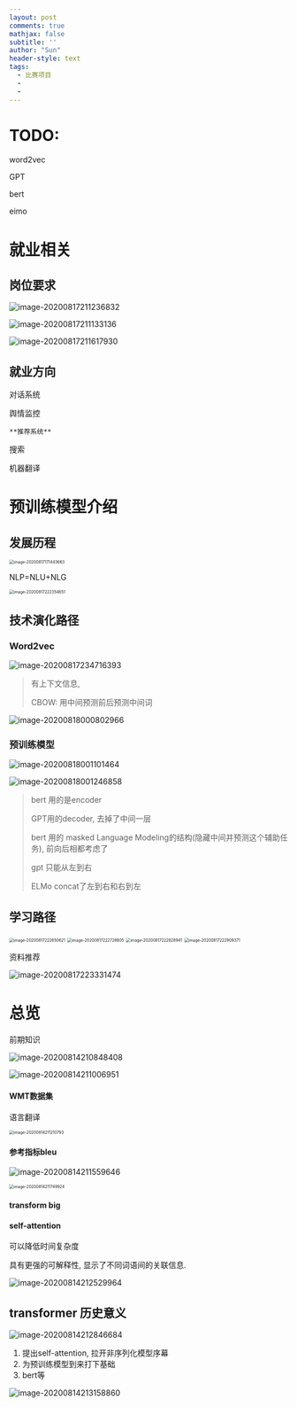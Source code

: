 ```yaml
---
layout: post
comments: true
mathjax: false
subtitle: ''
author: "Sun"
header-style: text
tags:
  - 比赛项目
  - 
  - 
---
```


# TODO:

word2vec

GPT

bert

eimo

# 就业相关

## 岗位要求

![image-20200817211236832](/img/in-post/20_07/image-20200817211236832.png)

![image-20200817211133136](/img/in-post/20_07/image-20200817211133136.png)

![image-20200817211617930](/img/in-post/20_07/image-20200817211617930.png)



## 就业方向

对话系统

舆情监控

`**推荐系统**`

搜索

机器翻译

# 预训练模型介绍

## 发展历程

<img src="/img/in-post/20_07/image-20200817171443663.png" alt="image-20200817171443663" style="zoom:50%;" />

NLP=NLU+NLG

<img src="/img/in-post/20_07/image-20200817222354651.png" alt="image-20200817222354651" style="zoom:50%;" />



## 技术演化路径

### Word2vec



![image-20200817234716393](/img/in-post/20_07/image-20200817234716393.png)

> 有上下文信息, 
>
> CBOW: 用中间预测前后预测中间词
>
> 



![image-20200818000802966](/img/in-post/20_07/image-20200818000802966.png)

### 预训练模型

![image-20200818001101464](/img/in-post/20_07/image-20200818001101464.png)



![image-20200818001246858](/img/in-post/20_07/image-20200818001246858.png)

> bert 用的是encoder
>
> GPT用的decoder, 去掉了中间一层
>
> bert 用的 masked Language Modeling的结构(隐藏中间并预测这个辅助任务), 前向后相都考虑了
>
> gpt 只能从左到右
>
> ELMo concat了左到右和右到左
>
> 

## 学习路径

<img src="/img/in-post/20_07/image-20200817222650621.png" alt="image-20200817222650621" style="zoom:50%;" />

<img src="/img/in-post/20_07/image-20200817222728605.png" alt="image-20200817222728605" style="zoom:50%;" />

<img src="/img/in-post/20_07/image-20200817222828941.png" alt="image-20200817222828941" style="zoom:50%;" />

<img src="/img/in-post/20_07/image-20200817222909371.png" alt="image-20200817222909371" style="zoom:50%;" />

资料推荐

![image-20200817223331474](/img/in-post/20_07/image-20200817223331474.png)























# 总览

前期知识

![image-20200814210848408](/img/in-post/20_07/image-20200814210848408.png)



![image-20200814211006951](/img/in-post/20_07/image-20200814211006951.png)

#### WMT数据集

语言翻译

<img src="/img/in-post/20_07/image-20200814211210793.png" alt="image-20200814211210793" style="zoom:50%;" />

#### 参考指标bleu

![image-20200814211559646](/img/in-post/20_07/image-20200814211559646.png)

<img src="/img/in-post/20_07/image-20200814211749924.png" alt="image-20200814211749924" style="zoom:50%;" />

#### transform big

#### self-attention

可以降低时间复杂度

具有更强的可解释性, 显示了不同词语间的关联信息.

![image-20200814212529964](/img/in-post/20_07/image-20200814212529964.png)

## transformer 历史意义

![image-20200814212846684](/img/in-post/20_07/image-20200814212846684.png)

1.  提出self-attention, 拉开非序列化模型序幕
2. 为预训练模型到来打下基础
3. bert等

![image-20200814213158860](/img/in-post/20_07/image-20200814213158860.png)



